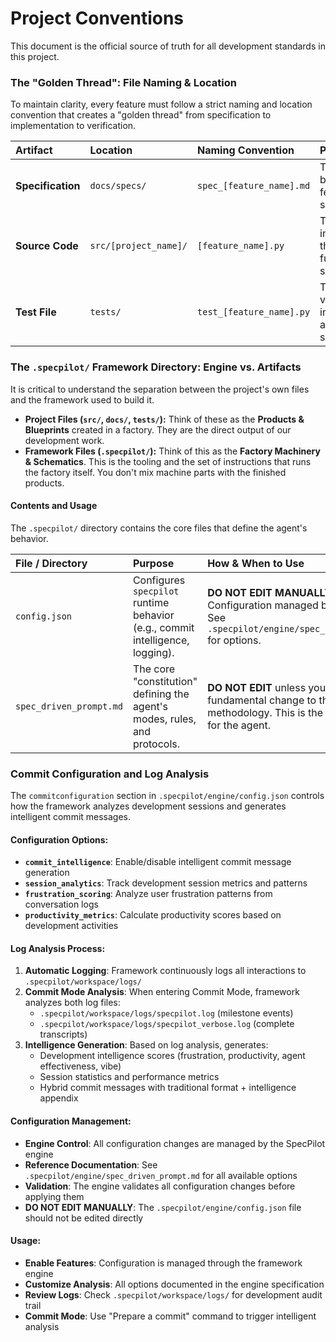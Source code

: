 # Project Conventions

This document is the official source of truth for all development standards in this project.

### The "Golden Thread": File Naming & Location

To maintain clarity, every feature must follow a strict naming and location convention that creates a "golden thread" from specification to implementation to verification.

| Artifact          | Location              | Naming Convention        | Purpose                                                     |
| :---------------- | :-------------------- | :----------------------- | :---------------------------------------------------------- |
| **Specification** | `docs/specs/`         | `spec_[feature_name].md` | The detailed blueprint for a feature. The source of truth.  |
| **Source Code**   | `src/[project_name]/` | `[feature_name].py`      | The implementation that directly fulfills the spec.         |
| **Test File**     | `tests/`              | `test_[feature_name].py` | The code that verifies the implementation against the spec. |

### The `.specpilot/` Framework Directory: Engine vs. Artifacts

It is critical to understand the separation between the project's own files and the framework used to build it.

- **Project Files (`src/`, `docs/`, `tests/`):** Think of these as the **Products & Blueprints** created in a factory. They are the direct output of our development work.
- **Framework Files (`.specpilot/`):** Think of this as the **Factory Machinery & Schematics**. This is the tooling and the set of instructions that runs the factory itself. You don't mix machine parts with the finished products.

#### Contents and Usage

The `.specpilot/` directory contains the core files that define the agent's behavior.

| File / Directory        | Purpose                                                                       | How & When to Use                                                                                                                   |
| :---------------------- | :---------------------------------------------------------------------------- | :---------------------------------------------------------------------------------------------------------------------------------- |
| `config.json`           | Configures `specpilot` runtime behavior (e.g., commit intelligence, logging). | **DO NOT EDIT MANUALLY** - Configuration managed by the engine. See `.specpilot/engine/spec_driven_prompt.md` for options.          |
| `spec_driven_prompt.md` | The core "constitution" defining the agent's modes, rules, and protocols.     | **DO NOT EDIT** unless you are making a fundamental change to the development methodology. This is the "source code" for the agent. |

### Commit Configuration and Log Analysis

The `commitconfiguration` section in `.specpilot/engine/config.json` controls how the framework analyzes development sessions and generates intelligent commit messages.

#### Configuration Options:

- **`commit_intelligence`**: Enable/disable intelligent commit message generation
- **`session_analytics`**: Track development session metrics and patterns
- **`frustration_scoring`**: Analyze user frustration patterns from conversation logs
- **`productivity_metrics`**: Calculate productivity scores based on development activities

#### Log Analysis Process:

1. **Automatic Logging**: Framework continuously logs all interactions to `.specpilot/workspace/logs/`
2. **Commit Mode Analysis**: When entering Commit Mode, framework analyzes both log files:
   - `.specpilot/workspace/logs/specpilot.log` (milestone events)
   - `.specpilot/workspace/logs/specpilot_verbose.log` (complete transcripts)
3. **Intelligence Generation**: Based on log analysis, generates:
   - Development intelligence scores (frustration, productivity, agent effectiveness, vibe)
   - Session statistics and performance metrics
   - Hybrid commit messages with traditional format + intelligence appendix

#### Configuration Management:

- **Engine Control**: All configuration changes are managed by the SpecPilot engine
- **Reference Documentation**: See `.specpilot/engine/spec_driven_prompt.md` for all available options
- **Validation**: The engine validates all configuration changes before applying them
- **DO NOT EDIT MANUALLY**: The `.specpilot/engine/config.json` file should not be edited directly

#### Usage:

- **Enable Features**: Configuration is managed through the framework engine
- **Customize Analysis**: All options documented in the engine specification
- **Review Logs**: Check `.specpilot/workspace/logs/` for development audit trail
- **Commit Mode**: Use "Prepare a commit" command to trigger intelligent analysis
